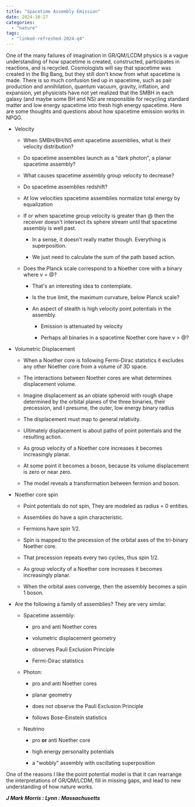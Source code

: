 ```yaml
---
title: "Spacetime Assembly Emission"
date: 2024-10-27
categories: 
  - "nature"
tags: 
  - "linked-refreshed-2024-q4"
---
```


One of the many failures of imagination in GR/QM/LCDM physics is a vague understanding of how spacetime is created, constructed, participates in reactions, and is recycled. Cosmologists will say that spacetime was created in the Big Bang, but they still don't know from what spacetime is made. There is so much confusion tied up in spacetime, such as pair production and annihilation, quantum vacuum, gravity, inflation, and expansion, yet physicists have not yet realized that the SMBH in each galaxy (and maybe some BH and NS) are responsible for recycling standard matter and low energy spacetime into fresh high energy spacetime. Here are some thoughts and questions about how spacetime emission works in NPQG.

- Velocity
    - When SMBH/BH/NS emit spacetime assemblies, what is their velocity distribution?
    
    - Do spacetime assemblies launch as a "dark photon", a planar spacetime assembly?
    
    - What causes spacetime assembly group velocity to decrease?
    
    - Do spacetime assemblies redshift?
    
    - At low velocities spacetime assemblies normalize total energy by equalization
    
    - If or when spacetime group velocity is greater than @ then the receiver doesn't intersect its sphere stream until that spacetime assembly is well past.
        - In a sense, it doesn't really matter though. Everything is superposition.
        
        - We just need to calculate the sum of the path based action.
    
    - Does the Planck scale correspond to a Noether core with a binary where v = @?
        - That's an interesting idea to contemplate.
        
        - Is the true limit, the maximum curvature, below Planck scale?
        
        - An aspect of stealth is high velocity point potentials in the assembly.
            - Emission is attenuated by velocity
            
            - Perhaps all binaries in a spacetime Noether core have v > @?

- Volumetric Displacement
    - When a Noether core is following Fermi-Dirac statistics it excludes any other Noether core from a volume of 3D space.
    
    - The interactions between Noether cores are what determines displacement volume.
    
    - Imagine displacement as an oblate spheroid with rough shape determined by the orbital planes of the three binaries, their precession, and I presume, the outer, low energy binary radius
    
    - The displacement must map to general relativity.
    
    - Ultimately displacement is about paths of point potentials and the resulting action.
    
    - As group velocity of a Noether core increases it becomes increasingly planar. 
    
    - At some point it becomes a boson, because its volume displacement is zero or near zero.
    
    - The model reveals a transformation between fermion and boson.

- Noether core spin
    - Point potentials do not spin, They are modeled as radius = 0 entities.
    
    - Assemblies do have a spin characteristic.
    
    - Fermions have spin 1/2.
    
    - Spin is mapped to the precession of the orbital axes of the tri-binary Noether core.
    
    - That precession repeats every two cycles, thus spin 1/2.
    
    - As group velocity of a Noether core increases it becomes increasingly planar.
    
    - When the orbital axes converge, then the assembly becomes a spin 1 boson.

- Are the following a family of assemblies? They are very similar.
    - Spacetime assembly:
        - pro and anti Noether cores
        
        - volumetric displacement geometry
        
        - observes Pauli Exclusion Principle
        
        - Fermi-Dirac statistics
    
    - Photon:
        - pro and anti Noether cores
        
        - planar geometry
        
        - does not observe the Pauli Exclusion Principle
        
        - follows Bose-Einstein statistics
    
    - Neutrino
        - pro **or** anti Noether core
        
        - high energy personality potentials
        
        - a "wobbly" assembly with oscillating superposition

One of the reasons I like the point potential model is that it can rearrange the interpretations of GR/QM/LCDM, fill in missing gaps, and lead to new understanding of how nature works.

**_J Mark Morris : Lynn : Massachusetts_**
